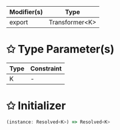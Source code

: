 | Modifier(s)                            | Type                     |
|----------------------------------------|--------------------------|
| export | Transformer&lt;K&gt; |

# &#10025; Type Parameter(s)

| Type | Constraint |
| ---- | ---------- |
| K    | -          |

# &#10025; Initializer

```ts
(instance: Resolved<K>) => Resolved<K>
```